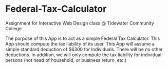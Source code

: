 # Federal-Tax-Calculator
Assignment for Interactive Web Design class @ Tidewater Community College

The purpose of this App is to act as a simple Federal Tax Calculator. This App should compute the tax liability of its user. This App will assume a simple standard deduction of $6300 for Individuals. There will be no other deductions. In addition, we will only compute the tax liability for individual persons (not head of household, or business return, etc.)
